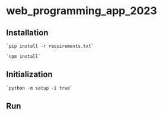 # web_programming_app_2023


## Installation

    `pip install -r requirements.txt`

    `npm install`


## Initialization

    `python -m setup -i true`

## Run

